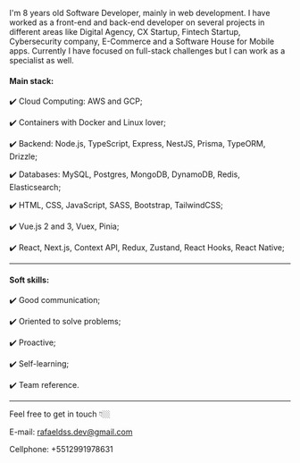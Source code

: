 I'm 8 years old Software Developer, mainly in web development. I have worked as a front-end and back-end developer on several projects in different areas like Digital Agency, CX Startup, Fintech Startup, Cybersecurity company, E-Commerce and a Software House for Mobile apps. Currently I have focused on full-stack challenges but I can work as a specialist as well.

#### Main stack:

✔️ Cloud Computing: AWS and GCP;

✔️ Containers with Docker and Linux lover;

✔️ Backend: Node.js, TypeScript, Express, NestJS, Prisma, TypeORM, Drizzle;

✔️ Databases: MySQL, Postgres, MongoDB, DynamoDB, Redis, Elasticsearch;

✔️ HTML, CSS, JavaScript, SASS, Bootstrap, TailwindCSS;

✔️ Vue.js 2 and 3, Vuex, Pinia;

✔️ React, Next.js, Context API, Redux, Zustand, React Hooks, React Native;

---

#### Soft skills:

✔️ Good communication;

✔️ Oriented to solve problems;

✔️ Proactive;

✔️ Self-learning;

✔️ Team reference.

---

Feel free to get in touch 👇🏼

E-mail: rafaeldss.dev@gmail.com

Cellphone: +5512991978631
